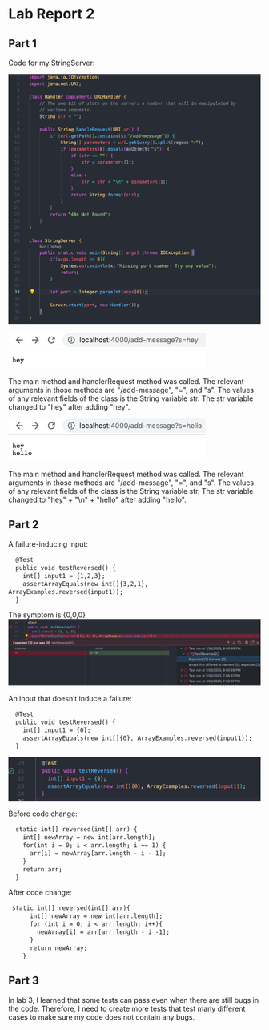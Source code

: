 # Lab Report 2

## Part 1
Code for my StringServer:

![Image](stringserver_code.png)


![Image](addmessage-hey.png)

The main method and handlerRequest method was called. The relevant arguments in those methods are "/add-message", "=", and "s". The values of any
relevant fields of the class is the String variable str. The str variable changed to "hey" after adding "hey". 


![Image](addmessage-heyhello.png)

The main method and handlerRequest method was called. The relevant arguments in those methods are "/add-message", "=", and "s". The values of any
relevant fields of the class is the String variable str. The str variable changed to "hey" + "\n" + "hello" after adding "hello".


## Part 2
A failure-inducing input:
```
  @Test
  public void testReversed() {
    int[] input1 = {1,2,3};
    assertArrayEquals(new int[]{3,2,1}, ArrayExamples.reversed(input1));
  }
```

The symptom is {0,0,0}
![Image](reverse123.png)

An input that doesn’t induce a failure:
```
  @Test
  public void testReversed() {
    int[] input1 = {0};
    assertArrayEquals(new int[]{0}, ArrayExamples.reversed(input1));
  }
```
![Image](reverse0.png)


Before code change:
```
  static int[] reversed(int[] arr) {
    int[] newArray = new int[arr.length];
    for(int i = 0; i < arr.length; i += 1) {
      arr[i] = newArray[arr.length - i - 1];
    }
    return arr;
  }
```

After code change:
```
 static int[] reversed(int[] arr){
      int[] newArray = new int[arr.length];
      for (int i = 0; i < arr.length; i++){
        newArray[i] = arr[arr.length - i -1];
      }
      return newArray;
    }
```

## Part 3
In lab 3, I learned that some tests can pass even when there are still bugs in the code.
Therefore, I need to create more tests that test many different cases to make sure my code does not contain any bugs.
